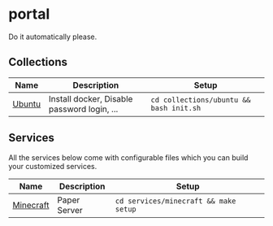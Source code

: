 # portal
Do it automatically please.

## Collections
| Name | Description | Setup |
| --- | --- | --- |
| [Ubuntu](https://github.com/alirezaopmc/portal/tree/main/collections/ubuntu) | Install docker, Disable password login, ... | ```cd collections/ubuntu && bash init.sh``` |

## Services
All the services below come with configurable files which you can build your customized services.

| Name | Description | Setup |
| --- | --- | --- |
| [Minecraft](https://github.com/alirezaopmc/portal/tree/main/services/minecraft) | Paper Server | ```cd services/minecraft && make setup``` |
